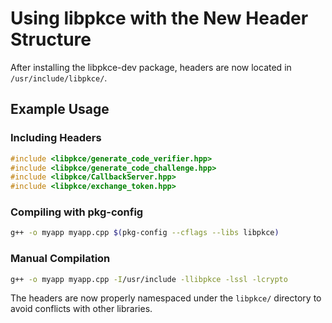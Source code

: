 # Using libpkce with the New Header Structure

After installing the libpkce-dev package, headers are now located in `/usr/include/libpkce/`.

## Example Usage

### Including Headers

```cpp
#include <libpkce/generate_code_verifier.hpp>
#include <libpkce/generate_code_challenge.hpp>
#include <libpkce/CallbackServer.hpp>
#include <libpkce/exchange_token.hpp>
```

### Compiling with pkg-config

```bash
g++ -o myapp myapp.cpp $(pkg-config --cflags --libs libpkce)
```

### Manual Compilation

```bash
g++ -o myapp myapp.cpp -I/usr/include -llibpkce -lssl -lcrypto
```

The headers are now properly namespaced under the `libpkce/` directory to avoid conflicts with other libraries.
